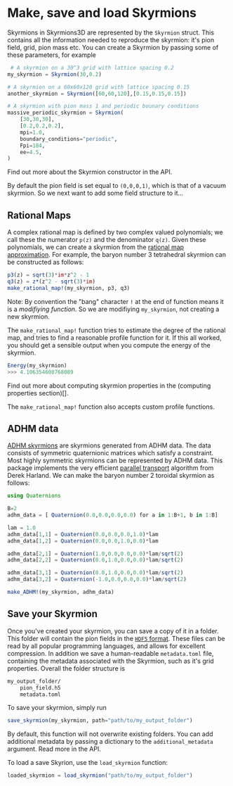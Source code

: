 # Make, save and load Skyrmions

Skyrmions in Skyrmions3D are represented by the `Skyrmion` struct. This contains all the information needed to reproduce the skyrmion: it's pion field, grid, pion mass etc. You can create a Skyrmion by passing some of these parameters, for example

``` julia
 # A skyrmion on a 30^3 grid with lattice spacing 0.2
my_skyrmion = Skyrmion(30,0.2)

# A skyrmion on a 60x60x120 grid with lattice spacing 0.15
another_skyrmion = Skyrmion([60,60,120],[0.15,0.15,0.15]) 

# A skyrmion with pion mass 1 and periodic bounary conditions
massive_periodic_skyrmion = Skyrmion(
    [30,30,30],
    [0.2,0.2,0.2], 
    mpi=1.0, 
    boundary_conditions="periodic",
    Fpi=184, 
    ee=4.5,
)
```

Find out more about the Skyrmion constructor in the API. 


By default the pion field is set equal to `(0,0,0,1)`, which is that of a vacuum skyrmion. So we next want to add some field structure to it...

## Rational Maps

A complex rational map is defined by two complex valued polynomials; we call these the numerator `p(z)` and the denominator `q(z)`. Given these polynomials, we can create a skyrmion from the [rational map approximation](https://arxiv.org/pdf/hep-th/9705151). For example, the baryon number 3 tetrahedral skyrmion can be constructed as follows:

``` julia
p3(z) = sqrt(3)*im*z^2 - 1
q3(z) = z*(z^2 - sqrt(3)*im)
make_rational_map!(my_skyrmion, p3, q3)
```

Note: By convention the "bang" character `!` at the end of function means it is a _modifiying function_. So we are modifiying `my_skyrmion`, not creating a new skyrmion.

The `make_rational_map!` function tries to estimate the degree of the rational map, and tries to find a reasonable profile function for it. If this all worked, you should get a sensible output when you compute the energy of the skyrmion.

``` julia
Energy(my_skyrmion)
>>> 4.106354608768089
```

Find out more about computing skyrmion properties in the (computing properties section)[].

The `make_rational_map!` function also accepts custom profile functions.

## ADHM data

[ADHM skyrmions](https://arxiv.org/pdf/2110.15190) are skyrmions generated from ADHM data. The data consists of symmetric quaternionic matrices which satisfy a constraint. Most highly symmetric skyrmions can be represented by ADHM data. This package implements the very efficient [parallel transport](https://arxiv.org/abs/2204.04032) algorithm from Derek Harland. We can make the baryon number 2 toroidal skyrmion as follows:

``` julia
using Quaternions

B=2
adhm_data = [ Quaternion(0.0,0.0,0.0,0.0) for a in 1:B+1, b in 1:B]

lam = 1.0
adhm_data[1,1] = Quaternion(0.0,0.0,0.0,1.0)*lam
adhm_data[1,2] = Quaternion(0.0,0.0,1.0,0.0)*lam

adhm_data[2,1] = Quaternion(1.0,0.0,0.0,0.0)*lam/sqrt(2)
adhm_data[2,2] = Quaternion(0.0,1.0,0.0,0.0)*lam/sqrt(2)

adhm_data[3,1] = Quaternion(0.0,1.0,0.0,0.0)*lam/sqrt(2)
adhm_data[3,2] = Quaternion(-1.0,0.0,0.0,0.0)*lam/sqrt(2)

make_ADHM!(my_skyrmion, adhm_data)
```

## Save your Skyrmion

Once you've created your skyrmion, you can save a copy of it in a folder. This folder will contain
the pion fields in the [`HDF5` format](https://en.wikipedia.org/wiki/Hierarchical_Data_Format). These files
can be read by all popular programming languages, and allows for excellent compression. In addition we
save a human-readable `metadata.toml` file, containing the metadata associated with the Skyrmion, such as
it's grid properties. Overall the folder structure is

``` bash
my_output_folder/
    pion_field.h5
    metadata.toml
```

To save your skyrmion, simply run

``` julia
save_skyrmion(my_skyrmion, path="path/to/my_output_folder")
```

By default, this function will not overwrite existing folders. You can add additional metadata by passing
a dictionary to the `additional_metadata` argument. Read more in the API.

To load a save Skyrion, use the `load_skyrmion` function:

``` julia
loaded_skyrmion = load_skyrmion("path/to/my_output_folder")
```
